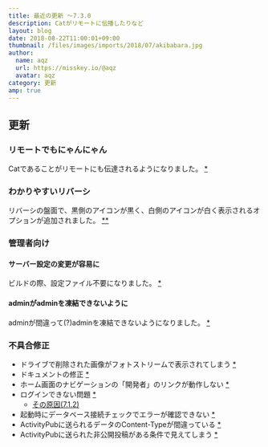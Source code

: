 ```yaml
---
title: 最近の更新 ～7.3.0
description: Catがリモートに伝播したりなど
layout: blog
date: 2018-08-22T11:00:01+09:00
thumbnail: /files/images/imports/2018/07/akibabara.jpg
author:
  name: aqz
  url: https://misskey.io/@aqz
  avatar: aqz
category: 更新
amp: true
---
```

## 更新
### リモートでもにゃんにゃん
Catであることがリモートにも伝達されるようになりました。 [*](https://github.com/syuilo/misskey/commit/2536bfb5f50eacd7dc14b18210e2ea490dcea548)

### わかりやすいリバーシ
リバーシの盤面で、黒側のアイコンが黒く、白側のアイコンが白く表示されるオプションが追加されました。 [*](https://github.com/syuilo/misskey/pull/2364)[*](https://github.com/syuilo/misskey/commit/ef0793311f838c50b9f1acb8f6dda97f677c0700)

### 管理者向け
#### サーバー設定の変更が容易に
ビルドの際、設定ファイル不要になりました。 [*](https://github.com/syuilo/misskey/commit/6ecb88b0d1e8fd2bbea00995e552f8b98e4cdeb8)

#### adminがadminを凍結できないように
adminが間違って(?)adminを凍結できないようになりました。 [*](https://github.com/syuilo/misskey/commit/30444e5f1abcefeef49cd54d44ff0c8db79d41c2)

### 不具合修正

- ドライブで削除された画像がフォトストリームで表示されてしまう [*](https://github.com/syuilo/misskey/commit/fe1e60a28cae3ce8932c9aa57b15532ec0b76057)
- ドキュメントの修正 [*](https://github.com/syuilo/misskey/commit/c3747db6701527c3f45c654ac217a5624241580c)
- ホーム画面のナビゲーションの「開発者」のリンクが動作しない [*](https://github.com/syuilo/misskey/commit/dccc2c60e3e28bc2960d8e79a72ef91c9d53a271)
- ログインできない問題 [*](https://github.com/syuilo/misskey/commit/933e25804cfbd3a86f3597083282a6ac96b5fff1)
  * [その原因(7.1.2)](https://github.com/syuilo/misskey/commit/2c9bacfceade688865ad1e8533ca494dd34d0ee5)
- 起動時にデータベース接続チェックでエラーが確認できない [*](https://github.com/syuilo/misskey/pull/2388)
- ActivityPubに送られるデータのContent-Typeが間違っている [*](https://github.com/syuilo/misskey/pull/2385)
- ActivityPubに送られた非公開投稿がある条件で見えてしまう [*](https://github.com/syuilo/misskey/pull/2381)
